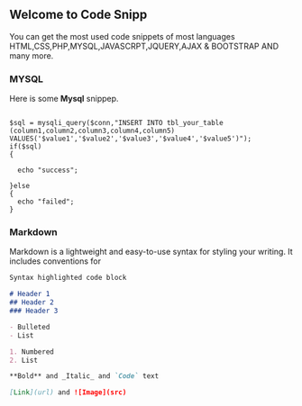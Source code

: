## Welcome to Code Snipp

You can get the most used code snippets of most languages HTML,CSS,PHP,MYSQL,JAVASCRPT,JQUERY,AJAX & BOOTSTRAP AND many more. 


### MYSQL
Here is some **Mysql** snippep.

```MYSQL

$sql = mysqli_query($conn,"INSERT INTO tbl_your_table (column1,column2,column3,column4,column5) VALUES('$value1','$value2','$value3','$value4','$value5')");
if($sql)
{
  
  echo "success";

}else
{
  echo "failed";
}

```





### Markdown

Markdown is a lightweight and easy-to-use syntax for styling your writing. It includes conventions for


```markdown
Syntax highlighted code block

# Header 1
## Header 2
### Header 3

- Bulleted
- List

1. Numbered
2. List

**Bold** and _Italic_ and `Code` text

[Link](url) and ![Image](src)
```
